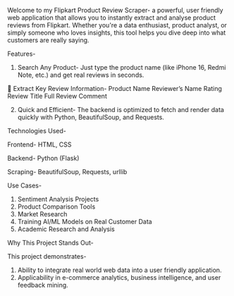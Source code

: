 Welcome to my Flipkart Product Review Scraper- a powerful, user friendly web application that allows you to instantly extract and analyse product reviews from Flipkart. Whether you're a data enthusiast, product analyst, or simply someone who loves insights, this tool helps you dive deep into what customers are really saying.

Features-

1. Search Any Product- Just type the product name (like iPhone 16, Redmi Note, etc.) and get real reviews in seconds.
   
📝 Extract Key Review Information-
    Product Name
    Reviewer’s Name
    Rating
    Review Title
    Full Review Comment

2. Quick and Efficient- The backend is optimized to fetch and render data quickly with Python, BeautifulSoup, and Requests.


Technologies Used-

Frontend- HTML, CSS

Backend- Python (Flask)

Scraping- BeautifulSoup, Requests, urllib

Use Cases-
 
1.	Sentiment Analysis Projects
2.	Product Comparison Tools
3.	Market Research
4.	Training AI/ML Models on Real Customer Data
5.	Academic Research and Analysis

Why This Project Stands Out-

This project demonstrates-
1. Ability to integrate real world web data into a user friendly application.
2. Applicability in e-commerce analytics, business intelligence, and user feedback mining.
